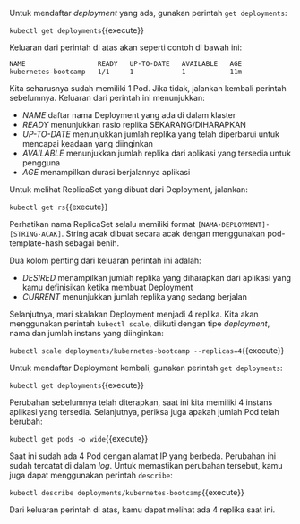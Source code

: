 Untuk mendaftar _deployment_ yang ada, gunakan perintah `get deployments`:

`kubectl get deployments`{{execute}}

Keluaran dari perintah di atas akan seperti contoh di bawah ini:
```
NAME                  READY   UP-TO-DATE   AVAILABLE   AGE
kubernetes-bootcamp   1/1     1            1           11m
```

Kita seharusnya sudah memiliki 1 Pod. Jika tidak, jalankan kembali perintah sebelumnya. Keluaran dari perintah ini menunjukkan:
- *NAME* daftar nama Deployment yang ada di dalam klaster
- *READY* menunjukkan rasio replika SEKARANG/DIHARAPKAN
- *UP-TO-DATE* menunjukkan jumlah replika yang telah diperbarui untuk mencapai keadaan yang diinginkan
- *AVAILABLE* menunjukkan jumlah replika dari aplikasi yang tersedia untuk pengguna
- *AGE* menampilkan durasi berjalannya aplikasi

Untuk melihat ReplicaSet yang dibuat dari Deployment, jalankan:

`kubectl get rs`{{execute}}

Perhatikan nama ReplicaSet selalu memiliki format `[NAMA-DEPLOYMENT]-[STRING-ACAK]`. String acak dibuat secara acak dengan menggunakan pod-template-hash sebagai benih.

Dua kolom penting dari keluaran perintah ini adalah:
- *DESIRED* menampilkan jumlah replika yang diharapkan dari aplikasi yang kamu definisikan ketika membuat Deployment
- *CURRENT* menunjukkan jumlah replika yang sedang berjalan

Selanjutnya, mari skalakan Deployment menjadi 4 replika. Kita akan menggunakan perintah `kubectl scale`, diikuti dengan tipe _deployment_, nama dan jumlah instans yang diinginkan:

`kubectl scale deployments/kubernetes-bootcamp --replicas=4`{{execute}}

Untuk mendaftar Deployment kembali, gunakan perintah `get deployments`:

`kubectl get deployments`{{execute}}

Perubahan sebelumnya telah diterapkan, saat ini kita memiliki 4 instans aplikasi yang tersedia. Selanjutnya, periksa juga apakah jumlah Pod telah berubah:

`kubectl get pods -o wide`{{execute}}

Saat ini sudah ada 4 Pod dengan alamat IP yang berbeda. Perubahan ini sudah tercatat di dalam _log_. Untuk memastikan perubahan tersebut, kamu juga dapat menggunakan perintah `describe`:

`kubectl describe deployments/kubernetes-bootcamp`{{execute}}

Dari keluaran perintah di atas, kamu dapat melihat ada 4 replika saat ini.
